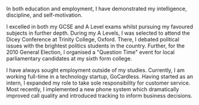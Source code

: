 In both education and employment, I have demonstrated my intelligence, discipline, and self-motivation. 

I excelled in both my GCSE and A Level exams whilst pursuing my favoured subjects in further depth. During my A Levels, I was selected to attend the Dicey Conference at Trinity College, Oxford. There, I debated political issues with the brightest politics students in the country. Further, for the 2010 General Election, I organised a "Question Time" event for local parliamentary candidates at my sixth form college. 

I have always sought employment outside of my studies. Currently, I am working full-time in a technology startup, GoCardless. Having started as an intern, I expanded my role to take sole responsibility for customer service. Most recently, I implemented a new phone system which dramatically improved call quality and introduced tracking to inform business decisions.